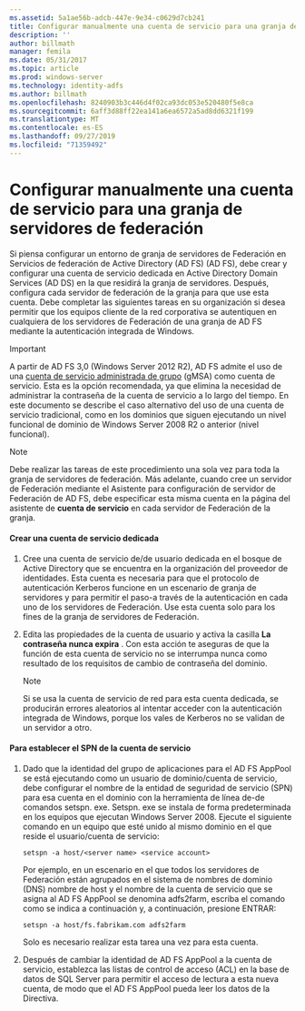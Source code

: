 ```yaml
---
ms.assetid: 5a1ae56b-adcb-447e-9e34-c0629d7cb241
title: Configurar manualmente una cuenta de servicio para una granja de servidores de federación
description: ''
author: billmath
manager: femila
ms.date: 05/31/2017
ms.topic: article
ms.prod: windows-server
ms.technology: identity-adfs
ms.author: billmath
ms.openlocfilehash: 8240903b3c446d4f02ca93dc053e520480f5e8ca
ms.sourcegitcommit: 6aff3d88ff22ea141a6ea6572a5ad8dd6321f199
ms.translationtype: MT
ms.contentlocale: es-ES
ms.lasthandoff: 09/27/2019
ms.locfileid: "71359492"
---
```

# <a name="manually-configure-a-service-account-for-a-federation-server-farm"></a>Configurar manualmente una cuenta de servicio para una granja de servidores de federación

Si piensa configurar un entorno de granja de servidores de Federación en Servicios de federación de Active Directory (AD FS) \(AD FS\), debe crear y configurar una cuenta de servicio dedicada en Active Directory Domain Services \(AD DS\) en la que residirá la granja de servidores. Después, configura cada servidor de federación de la granja para que use esta cuenta. Debe completar las siguientes tareas en su organización si desea permitir que los equipos cliente de la red corporativa se autentiquen en cualquiera de los servidores de Federación de una granja de AD FS mediante la autenticación integrada de Windows.  

> [!IMPORTANT]
> A partir de AD FS 3,0 (Windows Server 2012 R2), AD FS admite el uso de una [cuenta de servicio administrada de grupo](https://docs.microsoft.com/windows-server/security/group-managed-service-accounts/group-managed-service-accounts-overview) \(gMSA\) como cuenta de servicio.  Esta es la opción recomendada, ya que elimina la necesidad de administrar la contraseña de la cuenta de servicio a lo largo del tiempo.  En este documento se describe el caso alternativo del uso de una cuenta de servicio tradicional, como en los dominios que siguen ejecutando un nivel funcional de dominio de Windows Server 2008 R2 o anterior \(nivel funcional\).

> [!NOTE]  
> Debe realizar las tareas de este procedimiento una sola vez para toda la granja de servidores de federación. Más adelante, cuando cree un servidor de Federación mediante el Asistente para configuración de servidor de Federación de AD FS, debe especificar esta misma cuenta en la página del asistente de **cuenta de servicio** en cada servidor de Federación de la granja.  
  
#### <a name="create-a-dedicated-service-account"></a>Crear una cuenta de servicio dedicada  
  
1.  Cree una cuenta de servicio de\/de usuario dedicada en el bosque de Active Directory que se encuentra en la organización del proveedor de identidades. Esta cuenta es necesaria para que el protocolo de autenticación Kerberos funcione en un escenario de granja de servidores y para permitir el paso\-a través de la autenticación en cada uno de los servidores de Federación. Use esta cuenta solo para los fines de la granja de servidores de Federación.  
  
2.  Edita las propiedades de la cuenta de usuario y activa la casilla **La contraseña nunca expira** . Con esta acción te aseguras de que la función de esta cuenta de servicio no se interrumpa nunca como resultado de los requisitos de cambio de contraseña del dominio.  
  
    > [!NOTE]  
    > Si se usa la cuenta de servicio de red para esta cuenta dedicada, se producirán errores aleatorios al intentar acceder con la autenticación integrada de Windows, porque los vales de Kerberos no se validan de un servidor a otro.  
  
#### <a name="to-set-the-spn-of-the-service-account"></a>Para establecer el SPN de la cuenta de servicio  
  
1.  Dado que la identidad del grupo de aplicaciones para el AD FS AppPool se está ejecutando como un usuario de dominio\/cuenta de servicio, debe configurar el nombre de la entidad de seguridad de servicio \(SPN\) para esa cuenta en el dominio con la herramienta de línea de\-de comandos setspn. exe. Setspn. exe se instala de forma predeterminada en los equipos que ejecutan Windows Server 2008. Ejecute el siguiente comando en un equipo que esté unido al mismo dominio en el que reside el usuario\/cuenta de servicio:  
  
    ```  
    setspn -a host/<server name> <service account>  
    ```  
  
    Por ejemplo, en un escenario en el que todos los servidores de Federación están agrupados en el sistema de nombres de dominio \(DNS\) nombre de host y el nombre de la cuenta de servicio que se asigna al AD FS AppPool se denomina adfs2farm, escriba el comando como se indica a continuación y, a continuación, presione ENTRAR:  
  
    ```  
    setspn -a host/fs.fabrikam.com adfs2farm  
    ```  
  
    Solo es necesario realizar esta tarea una vez para esta cuenta.  
  
2.  Después de cambiar la identidad de AD FS AppPool a la cuenta de servicio, establezca las listas de control de acceso \(ACL\) en la base de datos de SQL Server para permitir el acceso de lectura a esta nueva cuenta, de modo que el AD FS AppPool pueda leer los datos de la Directiva.  
  

